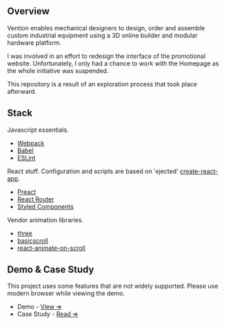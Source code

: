 ## Overview

Vention enables mechanical designers to design, order and assemble custom industrial equipment using a 3D online builder and modular hardware platform.

I was involved in an effort to redesign the interface of the promotional website. Unfortunately, I only had a chance to work with the Homepage as the whole initiative was suspended.

This repository is a result of an exploration process that took place afterward.

## Stack

Javascript essentials.

* [Webpack](https://webpack.js.org/)
* [Babel](https://babeljs.io/)
* [ESLint](https://eslint.org/)

React stuff. Configuration and scripts are based on 'ejected' [create-react-app](https://github.com/facebook/create-react-app/).

* [Preact](https://preactjs.com/)
* [React Router](https://reacttraining.com/react-router/)
* [Styled Components](https://www.styled-components.com/)

Vendor animation libraries.

* [three](https://threejs.org/)
* [basicscroll](https://github.com/electerious/basicScroll/)
* [react-animate-on-scroll](https://github.com/dbramwell/react-animate-on-scroll/)

## Demo & Case Study

This project uses some features that are not widely supported. Please use modern browser while viewing the demo.

* Demo - [View =>](http://dev-vention.herokuapp.com/)
* Case Study - [Read =>](https://henrysaller.com/project/vention/)
